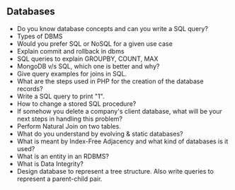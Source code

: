 ## Databases

- Do you know database concepts and can you write a SQL query?
- Types of DBMS
- Would you prefer SQL or NoSQL for a given use case
- Explain commit and rollback in dbms
- SQL queries to explain GROUPBY, COUNT, MAX
- MongoDB v/s SQL, which one is better and why?
- Give query examples for joins in SQL.
- What are the steps used in PHP for the creation of the database records?
- Write a SQL query to print "1".
- How to change a stored SQL procedure?
- If somehow you delete a company's client database, what will be your next steps in handling this problem?
- Perform Natural Join on two tables.
- What do you understand by evolving & static databases?
- What is meant by Index-Free Adjacency and what kind of databases is it used?
- What is an entity in an RDBMS? 
- What is Data Integrity?
- Design database to represent a tree structure. Also write queries to represent a parent-child pair.
